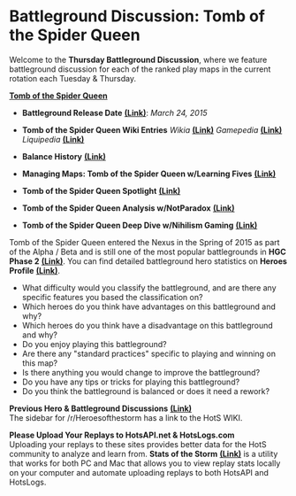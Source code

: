 # Battleground Discussion: Tomb of the Spider Queen

Welcome to the **Thursday Battleground Discussion**, where we feature battleground discussion for each of the ranked play maps in the current rotation each Tuesday & Thursday.

[**Tomb of the Spider Queen**](https://heroesofthestorm.com/static/images/battlegrounds/bg_tomb-of-the-spider-queen.jpg)

* **Battleground Release Date** [**(Link)**](http://nexuscompendium.com/battlegrounds.php): *March 24, 2015*

* **Tomb of the Spider Queen Wiki Entries** *Wikia* [**(Link)**](http://heroesofthestorm.wikia.com/wiki/Tomb_of_the_Spider_Queen) *Gamepedia* [**(Link)**](https://heroesofthestorm.gamepedia.com/Tomb_of_the_Spider_Queen) *Liquipedia* [**(Link)**](https://liquipedia.net/heroes/Tomb_of_the_Spider_Queen)

* **Balance History** [**(Link)**](https://heroespatchnotes.com/battleground/tombofthespiderqueen.html)

* **Managing Maps: Tomb of the Spider Queen w/Learning Fives** [**(Link)**](https://heroeshearth.com/b/learning-fives/read/placeholder-title-tomb-of-the-spider-queen/)

* **Tomb of the Spider Queen Spotlight**  [**(Link)**](https://www.youtube.com/watch?v=bubXzaO9hl0)

* **Tomb of the Spider Queen Analysis w/NotParadox** [**(Link)**](https://www.youtube.com/watch?v=KPjs81akIPY)

* **Tomb of the Spider Queen Deep Dive w/Nihilism Gaming** [**(Link)**](https://www.youtube.com/watch?v=pL4V1tM3DCc)

Tomb of the Spider Queen entered the Nexus in the Spring of 2015 as part of the Alpha / Beta and is still one of the most popular battlegrounds in **HGC Phase 2** [**(Link)**](https://masterleague.net/map/tomb-of-the-spider-queen/).  You can find detailed battleground hero statistics on **Heroes Profile** [**(Link)**](https://www.heroesprofile.com/Global/Hero/?timeframe=10&role=All&hero=All&game_type=tl&map=Tomb%2Bof%2Bthe%2BSpider%2BQueen&league_tier=all).
  
* What difficulty would you classify the battleground, and are there any specific features you based the classification on?  
* Which heroes do you think have advantages on this battleground and why?
* Which heroes do you think have a disadvantage on this battleground and why?
* Do you enjoy playing this battleground?
* Are there any "standard practices" specific to playing and winning on this map?
* Is there anything you would change to improve the battleground?
* Do you have any tips or tricks for playing this battleground?
* Do you think the battleground is balanced or does it need a rework?

**Previous Hero & Battleground Discussions** [**(Link)**](https://www.reddit.com/r/heroesofthestorm/wiki/herodiscussions)  
The sidebar for /r/Heroesofthestorm has a link to the HotS WIKI.

**Please Upload Your Replays to HotsAPI.net & HotsLogs.com**  
Uploading your replays to these sites provides better data for the HotS community to analyze and learn from. **Stats of the Storm** [**(Link)**](https://ebshimizu.github.io/stats-of-the-storm/) is a utility that works for both PC and Mac that allows you to view replay stats locally on your computer and automate uploading replays to both HotsAPI and HotsLogs.